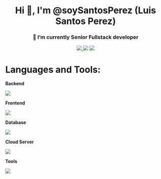 <h1 align="center">Hi 👋, I'm @soySantosPerez (Luis Santos Perez)</h1>
<h3 align="center">🔭 I’m currently Senior Fullstack developer</h3>
<p align="center">
  <a href="https://www.linkedin.com/in/soySantosPerez" rel="nofollow" target="_blank">
    <img src="https://img.shields.io/badge/linkedin-%230077B5.svg?style=for-the-badge&logo=linkedin&logoColor=white" style="max-width: 100%;">
  </a>
  <a href="https://twitter.com/soySantosPerez" rel="nofollow" target="_blank"><img src="https://img.shields.io/twitter/follow/soySantosPerez" style="max-width: 100%;"></a>
  <a href="https://www.instagram.com/soySantosPerez/" target="_blank"><img src="https://img.shields.io/badge/Instagram-E4405F?style=for-the-badge&logo=instagram&logoColor=white"></a>
</p>

<h1 align="left" dir="auto">Languages and Tools:</h1>
<p dir="auto"><strong>Backend</strong></p>
<p align="left" dir="auto">
  <img src="https://skillicons.dev/icons?i=nodejs,express,py,django,cs,php,laravel" style="max-width: 100%;">
</p>

<p dir="auto"><strong>Frontend</strong></p>
<p align="left" dir="auto">
  <img src="https://skillicons.dev/icons?i=js,react,vue,angular,bootstrap,html,css,jquery,htmx" style="max-width: 100%;">
</p>

<p dir="auto"><strong>Database</strong></p>
<p align="left" dir="auto">
  <img src="https://skillicons.dev/icons?i=mongodb,mysql,redis" style="max-width: 100%;">
</p>

<p dir="auto"><strong>Cloud Server</strong></p>
<p align="left" dir="auto">
  <img src="https://skillicons.dev/icons?i=aws,firebase,gcp" style="max-width: 100%;">
</p>

<p dir="auto"><strong>Tools</strong></p>
<p align="left" dir="auto">
  <a href="https://skillicons.dev/" rel="nofollow">
    <img src="https://skillicons.dev/icons?i=vscode,atom,sublime,bash,cloudflare,codepen,docker,figma,git,github,bitbucket,gitlab,grafana,prometheus,postman,raspberrypi,wordpress,xd" style="max-width: 100%;">
  </a>
</p>
